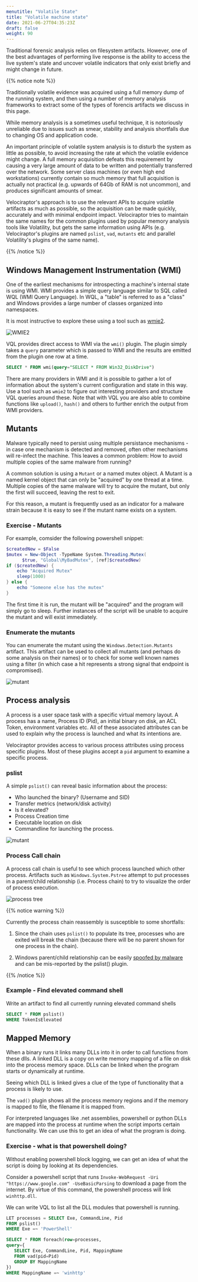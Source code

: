 ```yaml
---
menutitle: "Volatile State"
title: "Volatile machine state"
date: 2021-06-27T04:35:23Z
draft: false
weight: 90
---
```


Traditional forensic analysis relies on filesystem artifacts. However,
one of the best advantages of performing live response is the ability
to access the live system's state and uncover volatile indicators that
only exist briefly and might change in future.

{{% notice note %}}

Traditionally volatile evidence was acquired using a full memory dump
of the running system, and then using a number of memory analysis
frameworks to extract some of the types of forencis artifacts we
discuss in this page.

While memory analysis is a sometimes useful technique, it is
notoriously unreliable due to issues such as smear, stability and
analysis shortfalls due to changing OS and application code.

An important principle of volatile system analysis is to disturb the
system as little as possible, to avoid increasing the rate at which
the volatile evidence might change. A full memory acquisition defeats
this requirement by causing a very large amount of data to be written
and potentially transferred over the network. Some server class
machines (or even high end workstations) currently contain so much
memory that full acquisition is actually not practical (e.g. upwards
of 64Gb of RAM is not uncommon), and produces significant amounts of
smear.

Velociraptor's approach is to use the relevant APIs to acquire
volatile artifacts as much as possible, so the acquisition can be made
quickly, accurately and with minimal endpoint impact. Velociraptor
tries to maintain the same names for the common plugins used by
popular memory analysis tools like Volatility, but gets the same
information using APIs (e.g. Velociraptor's plugins are named
`pslist`, `vad`, `mutants` etc and parallel Volatility's plugins of
the same name).

{{% /notice %}}

## Windows Management Instrumentation (WMI)

One of the earliest mechanisms for introspecting a machine's internal
state is using WMI. WMI provides a simple query language similar to
SQL called WQL (WMI Query Language). In WQL, a "table" is referred to
as a "class" and Windows provides a large number of classes organized
into namespaces.

It is most instructive to explore these using a tool such as [wmie2](https://github.com/vinaypamnani/wmie2).

![WMIE2](image39.png)

VQL provides direct access to WMI via the `wmi()` plugin. The plugin
simply takes a `query` parameter which is passed to WMI and the
results are emitted from the plugin one row at a time.

```sql
SELECT * FROM wmi(query="SELECT * FROM Win32_DiskDrive")
```

There are many providers in WMI and it is possible to gather a lot of
information about the system's current configuration and state in this
way. Use a tool such as `wmie2` to figure out interesting providers
and structure VQL queries around these. Note that with VQL you are
also able to combine functions like `upload()`, `hash()` and others to
further enrich the output from WMI providers.

## Mutants

Malware typically need to persist using multiple persistance
mechanisms - in case one mechanism is detected and removed, often
other mechanisms will re-infect the machine. This leaves a common
problem: How to avoid multiple copies of the same malware from
running?

A common solution is using a `Mutant` or a named mutex object. A
Mutant is a named kernel object that can only be "acquired" by one
thread at a time. Multiple copies of the same malware will try to
acquire the mutant, but only the first will succeed, leaving the rest
to exit.

For this reason, a mutant is frequently used as an indicator for a
malware strain because it is easy to see if the mutant name exists on
a system.

### Exercise - Mutants

For example, comsider the following powershell snippet:

```powershell
$createdNew = $False
$mutex = New-Object -TypeName System.Threading.Mutex(
      $true, "Global\MyBadMutex", [ref]$createdNew)
if ($createdNew) {
    echo "Acquired Mutex"
    sleep(1000)
} else {
    echo "Someone else has the mutex"
}
```

The first time it is run, the mutant will be "acquired" and the
program will simply go to sleep. Further instances of the script will
be unable to acquire the mutant and will exist immediately.

### Enumerate the mutants

You can enumerate the mutant using the `Windows.Detection.Mutants`
artifact. This artifact can be used to collect all mutants (and
perhaps do some analysis on their names) or to check for some well
known names using a filter (in which case a hit represents a strong
signal that endpoint is compromised).

![mutant](image35.png)

## Process analysis

A process is a user space task with a specific virtual memory
layout. A process has a name, Process ID (Pid), an initial binary on
disk, an ACL Token, environment variables etc. All of these associated
attributes can be used to explain why the process is launched and what
its intentions are.

Velociraptor provides access to various process attributes using
process specific plugins. Most of these plugins accept a `pid`
argument to examine a specific process.


### pslist

A simple `pslist()` can reveal basic information about the process:

* Who launched the binary? (Username and SID)
* Transfer metrics (network/disk activity)
* Is it elevated?
* Process Creation time
* Executable location on disk
* Commandline for launching the process.

![mutant](image38.png)

### Process Call chain

A process call chain is useful to see which process launched which
other process. Artifacts such as `Windows.System.Pstree` attempt to
put processes in a parent/child relationship (i.e. Process chain) to
try to visualize the order of process execution.

![process tree](image40.png)


{{% notice warning %}}

Currently the process chain reassembly is susceptible to some
shortfalls:

1. Since the chain uses `pslist()` to populate its tree, processes who
   are exited will break the chain (because there will be no parent
   shown for one process in the chain).

2. Windows parent/child relationship can be easily [spoofed by
   malware](https://attack.mitre.org/techniques/T1134/004/) and can be
   mis-reported by the pslist() plugin.

{{% /notice %}}

### Example - Find elevated command shell

Write an artifact to find all currently running elevated command shells

```sql
SELECT * FROM pslist()
WHERE TokenIsElevated
```

## Mapped Memory

When a binary runs it links many DLLs into it in order to call
functions from these dlls. A linked DLL is a copy on write memory
mapping of a file on disk into the process memory space. DLLs can be
linked when the program starts or dynamically at runtime.

Seeing which DLL is linked gives a clue of the type of functionality
that a process is likely to use.

The `vad()` plugin shows all the process memory regions and if the
memory is mapped to file, the filename it is mapped from.

For interpreted languages like .net assemblies, powershell or python DLLs are mapped into the process at runtime when the script imports certain functionality. We can use this to get an idea of what the program is doing.

### Exercise - what is that powershell doing?

Without enabling powershell block logging, we can get an idea of what the script is doing by looking at its dependencies.

Consider a powershell script that runs `Invoke-WebRequest -Uri
"https://www.google.com" -UseBasicParsing` to download a page from the
internet. By virtue of this command, the powershell process will link
`winhttp.dll`.

We can write VQL to list all the DLL modules that powershell is running.

```sql
LET processes = SELECT Exe, CommandLine, Pid
FROM pslist()
WHERE Exe =~ 'PowerShell'

SELECT * FROM foreach(row=processes,
query={
   SELECT Exe, CommandLine, Pid, MappingName
   FROM vad(pid=Pid)
   GROUP BY MappingName
})
WHERE MappingName =~ 'winhttp'
```
